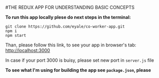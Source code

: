 #THE REDUX APP FOR UNDERSTANDING BASIC CONCEPTS

**To run this app locally plese do next steps in the terminal:**
```
git clone https://github.com/eyale/co-worker-app.git
npm i
npm start
```
Than, please follow this link, to see your app in browser's tab:
[http://localhost:3000](http://localhost:3000)

In case if your port 3000 is buisy, please set new port in ```server.js``` file

**To see what I'm using for building the app see ```package.json```, please**

